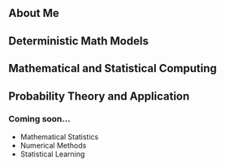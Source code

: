 ## About Me

## Deterministic Math Models

## Mathematical and Statistical Computing

## Probability Theory and Application



### Coming soon...
- Mathematical Statistics
- Numerical Methods
- Statistical Learning
